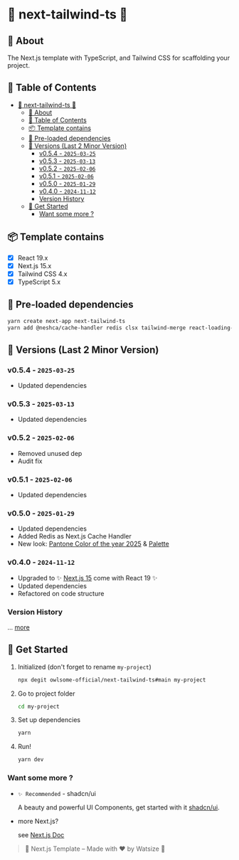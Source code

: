 # 🔺 next-tailwind-ts 🔺

## 📘 About

The Next.js template with TypeScript, and Tailwind CSS for scaffolding your project.

## 📝 Table of Contents

- [🔺 next-tailwind-ts 🔺](#-next-tailwind-ts-)
  - [📘 About](#-about)
  - [📝 Table of Contents](#-table-of-contents)
  - [📦 Template contains](#-template-contains)
  - [💎 Pre-loaded dependencies](#-pre-loaded-dependencies)
  - [📝 Versions (Last 2 Minor Version)](#-versions-last-2-minor-version)
    - [v0.5.4 - `2025-03-25`](#v054---2025-03-25)
    - [v0.5.3 - `2025-03-13`](#v053---2025-03-13)
    - [v0.5.2 - `2025-02-06`](#v052---2025-02-06)
    - [v0.5.1 - `2025-02-06`](#v051---2025-02-06)
    - [v0.5.0 - `2025-01-29`](#v050---2025-01-29)
    - [v0.4.0 - `2024-11-12`](#v040---2024-11-12)
    - [Version History](#version-history)
  - [📌 Get Started](#-get-started)
    - [Want some more ?](#want-some-more-)

## 📦 Template contains

- [x] React 19.x
- [x] Next.js 15.x
- [x] Tailwind CSS 4.x
- [x] TypeScript 5.x

## 💎 Pre-loaded dependencies

```bash
yarn create next-app next-tailwind-ts
yarn add @neshca/cache-handler redis clsx tailwind-merge react-loading-randomizable
```

## 📝 Versions (Last 2 Minor Version)

### v0.5.4 - `2025-03-25`

- Updated dependencies

### v0.5.3 - `2025-03-13`

- Updated dependencies

### v0.5.2 - `2025-02-06`

- Removed unused dep
- Audit fix

### v0.5.1 - `2025-02-06`

- Updated dependencies

### v0.5.0 - `2025-01-29`

- Updated dependencies
- Added Redis as Next.js Cache Handler
- New look: [Pantone Color of the year 2025](https://www.pantone.com/color-of-the-year/2025) & [Palette](https://coolors.co/2e5266-bed0d6-e1dfde-9e7a68-481d24)

### v0.4.0 - `2024-11-12`

- Upgraded to ✨ [Next.js 15](https://nextjs.org/blog/next-15) come with React 19 ✨
- Updated dependencies
- Refactored on code structure

### Version History

... [more](./CHANGELOG.md)

## 📌 Get Started

1. Initialized (don't forget to rename `my-project`)

    ```bash
    npx degit owlsome-official/next-tailwind-ts#main my-project
    ```

2. Go to project folder

    ```bash
    cd my-project
    ```

3. Set up dependencies

    ```bash
    yarn
    ```

4. Run!

    ```bash
    yarn dev
    ```

### Want some more ?

- `✨ Recommended` - shadcn/ui

    A beauty and powerful UI Components, get started with it [shadcn/ui](https://ui.shadcn.com/docs/installation/next).

- more Next.js?

    see [Next.js Doc](https://nextjs.org/docs)

> 🌈 Next.js Template – Made with ❤️ by Watsize 🌈

